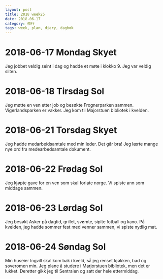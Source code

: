 ```yaml
---
layout: post
title: 2018 week25
date: 2018-06-17
category: 修行
tags: week, plan, diary, dagbok
---
```

# 2018-06-17 Mondag Skyet
Jeg jobbet veldig seint i dag og hadde et møte i klokko 9. Jeg var veldig sliten. 

# 2018-06-18 Tirsdag Sol
Jeg møtte en ven etter job og besøkte Frognerparken sammen. Vigerlandsparken er vakker. Jeg kom til Majorstuen bibliotek i kvelden.

# 2018-06-21 Torsdag Skyet
Jeg hadde medarbeidsamtale med min leder. Det går bra!
Jeg lærte mange nye ord fra medearbedsamtale dokument.

# 2018-06-22 Frødag Sol
Jeg kjøpte gave for en ven som skal forlate norge. Vi spiste ann som middage sammen.

# 2018-06-23 Lørdag Sol
Jeg besøkt Asker på dagtid, grillet, svømte, siplte fotball og kano. På kvelden, jeg hadde sommer fest med venner sammen, vi spiste nydlig mat.

# 2018-06-24 Søndag Sol
Min huseier Ingvill skal kom bak i kveld, så jeg renset kjøkken, bad og soveromen min. Jeg plane å studere i Marjorstuen bibliotek, men det er lukket. Deretter gikk jeg til Sentralen og satt der hele ettermiddag.


